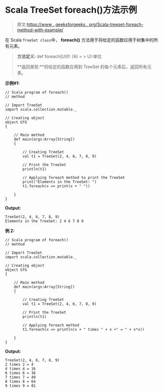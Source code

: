 # Scala TreeSet foreach()方法示例

> 原文:[https://www . geeksforgeeks . org/Scala-treeset-foreach-method-with-example/](https://www.geeksforgeeks.org/scala-treeset-foreach-method-with-example/)

在 Scala `TreeSet class`中， **foreach()** 方法用于将给定的函数应用于树集中的所有元素。

> **方法定义:** def foreach[U](f: (A) = > U):单位
> 
> **返回类型:**将给定的函数应用到 TreeSet 的每个元素后，返回所有元素。

**示例#1:**

```
// Scala program of foreach() 
// method 

// Import TreeSet
import scala.collection.mutable._

// Creating object 
object GfG 
{ 

    // Main method 
    def main(args:Array[String]) 
    { 

        // Creating TreeSet
        val t1 = TreeSet(2, 4, 6, 7, 8, 9) 

        // Print the TreeSet
        println(t1)

        // Applying foreach method to print the TreeSet
        print("Elements in the TreeSet: ") 
        t1.foreach(x => print(x + " "))  

    } 
} 
```

**Output:**

```
TreeSet(2, 4, 6, 7, 8, 9)
Elements in the TreeSet: 2 4 6 7 8 9

```

**例 2:**

```
// Scala program of foreach() 
// method 

// Import TreeSet
import scala.collection.mutable._

// Creating object 
object GfG 
{ 

    // Main method 
    def main(args:Array[String]) 
    { 

        // Creating TreeSet
        val t1 = TreeSet(2, 4, 6, 7, 8, 9) 

        // Print the TreeSet
        println(t1) 

        // Applying foreach method  
        t1.foreach(x => println(x + " times " + x +" = " + x*x))  

    } 
} 
```

**Output:**

```
TreeSet(2, 4, 6, 7, 8, 9)
2 times 2 = 4
4 times 4 = 16
6 times 6 = 36
7 times 7 = 49
8 times 8 = 64
9 times 9 = 81

```